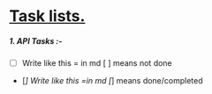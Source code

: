 # <u>Task lists.</u>

##### 1. API Tasks :-

- [ ] Write like this  = in md [ ] means not done
- [*] Write like this  =in md [*] means done/completed
